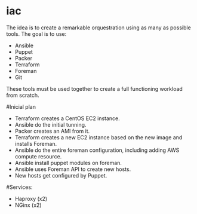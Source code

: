 # iac
The idea is to create a remarkable orquestration using as many as possible tools.
The goal is to use:
- Ansible
- Puppet
- Packer
- Terraform
- Foreman
- Git

These tools must be used together to create a full functioning workload from scratch.

#Inicial plan

- Terraform creates a CentOS EC2 instance.
- Ansible do the initial tunning.
- Packer creates an AMI from it.
- Terraform creates a new EC2 instance based on the new image and installs Foreman.
- Ansible do the entire foreman configuration, including adding AWS compute resource.
- Ansible install puppet modules on foreman.
- Ansible uses Foreman API to create new hosts.
- New hosts get configured by Puppet.


#Services:
- Haproxy (x2)
- NGinx (x2)
